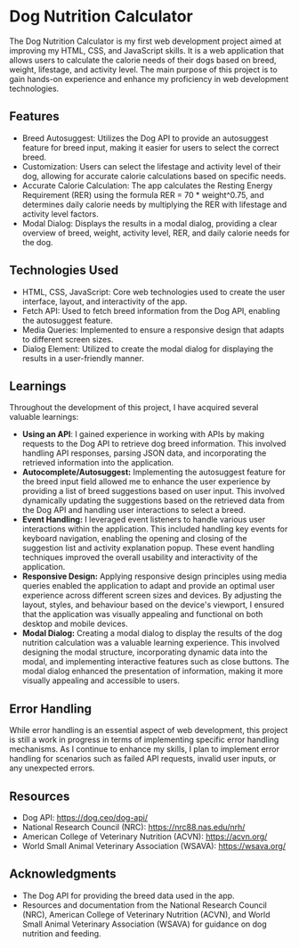 # Dog Nutrition Calculator

The Dog Nutrition Calculator is my first web development project aimed at improving my HTML, CSS, and JavaScript skills. It is a web application that allows users to calculate the calorie needs of their dogs based on breed, weight, lifestage, and activity level. The main purpose of this project is to gain hands-on experience and enhance my proficiency in web development technologies.

## Features

- Breed Autosuggest: Utilizes the Dog API to provide an autosuggest feature for breed input, making it easier for users to select the correct breed.
- Customization: Users can select the lifestage and activity level of their dog, allowing for accurate calorie calculations based on specific needs.
- Accurate Calorie Calculation: The app calculates the Resting Energy Requirement (RER) using the formula RER = 70 * weight^0.75, and determines daily calorie needs by multiplying the RER with lifestage and activity level factors.
- Modal Dialog: Displays the results in a modal dialog, providing a clear overview of breed, weight, activity level, RER, and daily calorie needs for the dog.

## Technologies Used

- HTML, CSS, JavaScript: Core web technologies used to create the user interface, layout, and interactivity of the app.
- Fetch API: Used to fetch breed information from the Dog API, enabling the autosuggest feature.
- Media Queries: Implemented to ensure a responsive design that adapts to different screen sizes.
- Dialog Element: Utilized to create the modal dialog for displaying the results in a user-friendly manner.



## Learnings

Throughout the development of this project, I have acquired several valuable learnings:

- **Using an API**: I gained experience in working with APIs by making requests to the Dog API to retrieve dog breed information. This involved handling API responses, parsing JSON data, and incorporating the retrieved information into the application.
- **Autocomplete/Autosuggest:** Implementing the autosuggest feature for the breed input field allowed me to enhance the user experience by providing a list of breed suggestions based on user input. This involved dynamically updating the suggestions based on the retrieved data from the Dog API and handling user interactions to select a breed.
- **Event Handling:** I leveraged event listeners to handle various user interactions within the application. This included handling key events for keyboard navigation, enabling the opening and closing of the suggestion list and activity explanation popup. These event handling techniques improved the overall usability and interactivity of the application.
- **Responsive Design:** Applying responsive design principles using media queries enabled the application to adapt and provide an optimal user experience across different screen sizes and devices. By adjusting the layout, styles, and behaviour based on the device's viewport, I ensured that the application was visually appealing and functional on both desktop and mobile devices.
- **Modal Dialog:** Creating a modal dialog to display the results of the dog nutrition calculation was a valuable learning experience. This involved designing the modal structure, incorporating dynamic data into the modal, and implementing interactive features such as close buttons. The modal dialog enhanced the presentation of information, making it more visually appealing and accessible to users.

## Error Handling

While error handling is an essential aspect of web development, this project is still a work in progress in terms of implementing specific error handling mechanisms. As I continue to enhance my skills, I plan to implement error handling for scenarios such as failed API requests, invalid user inputs, or any unexpected errors.

## Resources

- Dog API: https://dog.ceo/dog-api/
- National Research Council (NRC): https://nrc88.nas.edu/nrh/
- American College of Veterinary Nutrition (ACVN): https://acvn.org/
- World Small Animal Veterinary Association (WSAVA): https://wsava.org/

## Acknowledgments

- The Dog API for providing the breed data used in the app.
- Resources and documentation from the National Research Council (NRC), American College of Veterinary Nutrition (ACVN), and World Small Animal Veterinary Association (WSAVA) for guidance on dog nutrition and feeding.
